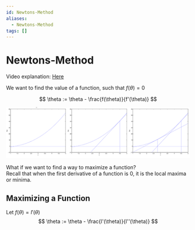 ```yaml
---
id: Newtons-Method
aliases:
  - Newtons-Method
tags: []
---
```


# Newtons-Method
Video explanation: [Here](https://youtu.be/W7S94pq5Xuo?si=hYQ9YIRx_kx5eEMS) 

We want to find the value of a function, such that $f(\theta) = 0$

$$
\theta := \theta - \frac{f(\theta)}{f'(\theta)}
$$

![newtonsMethod.png](../Images/newtonsMethod.png)

What if we want to find a way to maximize a function?   
Recall that when the first derivative of a function is $0$, it is the local maxima or minima. 

## Maximizing a Function 
Let $f(\theta) = l'(\theta)$ 
$$
\theta := \theta - \frac{l'(\theta)}{l''(\theta)}
$$



